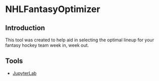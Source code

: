 # NHLFantasyOptimizer

## Introduction

This tool was created to help aid in selecting the optimal lineup for your fantasy hockey team week in, week out. 

## Tools

- [JupyterLab](https://jupyter.org/install)


